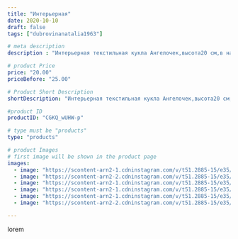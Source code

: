 ```yaml
---
title: "Интерьерная"
date: 2020-10-10
draft: false
tags: ["dubrovinanatalia1963"]

# meta description
description : "Интерьерная текстильная кукла Ангелочек,высота20 см,в наличии."

# product Price
price: "20.00"
priceBefore: "25.00"

# Product Short Description
shortDescription: "Интерьерная текстильная кукла Ангелочек,высота20 см,в наличии."

#product ID
productID: "CGKQ_wUHW-p"

# type must be "products"
type: "products"

# product Images
# first image will be shown in the product page
images:
  - image: "https://scontent-arn2-1.cdninstagram.com/v/t51.2885-15/e35/121124599_343317300253091_2792597672263034767_n.jpg?_nc_ht=scontent-arn2-1.cdninstagram.com&_nc_cat=111&_nc_ohc=p2SWP9LR2e0AX-ouQzZ&tp=1&oh=6117c4128ef18cccee7afb17da070fc4&oe=605B8DD2&ig_cache_key=MjQxNjgxODg5NzQxOTEwNzU0Nw%3D%3D.2"
  - image: "https://scontent-arn2-2.cdninstagram.com/v/t51.2885-15/e35/121012965_1306157003057141_305657519849010243_n.jpg?_nc_ht=scontent-arn2-2.cdninstagram.com&_nc_cat=105&_nc_ohc=D4WIpQ8c2kUAX_5QHZk&tp=1&oh=ccb010986bce0e75f6becb6b690cd5ef&oe=605D8249&ig_cache_key=MjQxNjgxODg5NzQwMjIzNTU1MA%3D%3D.2"
  - image: "https://scontent-arn2-1.cdninstagram.com/v/t51.2885-15/e35/121218603_256634612396302_3017367989495121635_n.jpg?_nc_ht=scontent-arn2-1.cdninstagram.com&_nc_cat=110&_nc_ohc=7vrlzoGeeXsAX_e5dGn&tp=1&oh=443d1eeae3367efe80aa86f4ac7d454a&oe=605B4CAF&ig_cache_key=MjQxNjgxODg5NzM5Mzk5ODQzOA%3D%3D.2"
  - image: "https://scontent-arn2-1.cdninstagram.com/v/t51.2885-15/e35/121093278_784707648757941_9041798644096642290_n.jpg?_nc_ht=scontent-arn2-1.cdninstagram.com&_nc_cat=109&_nc_ohc=3LiyDIGCQ4kAX9Gepu0&tp=1&oh=5cdda01941dc4e471e9eed4a0728f371&oe=605B2BCD&ig_cache_key=MjQxNjgxODg5NzQyNzU0MzA2Nw%3D%3D.2"
  - image: "https://scontent-arn2-1.cdninstagram.com/v/t51.2885-15/e35/121373235_360795818298693_1509260909662584674_n.jpg?_nc_ht=scontent-arn2-1.cdninstagram.com&_nc_cat=109&_nc_ohc=ugVAJ01MlY8AX-BZc0l&tp=1&oh=0c248cbd5f2ac3d7b4a2e94a64bd39da&oe=605D62C4&ig_cache_key=MjQxNjgxODg5NzQxMDczMTkwMQ%3D%3D.2"
  - image: "https://scontent-arn2-2.cdninstagram.com/v/t51.2885-15/e35/121141077_3545108752207920_6913570910956054630_n.jpg?_nc_ht=scontent-arn2-2.cdninstagram.com&_nc_cat=100&_nc_ohc=TwcvIVodtuQAX86ZbIN&se=7&tp=1&oh=8be6864b5a4e2e1bcc531baa20cd5008&oe=605BE0D9&ig_cache_key=MjQxNjgxODg5NzUxMTQ4NjM5OA%3D%3D.2"

---
```

lorem
